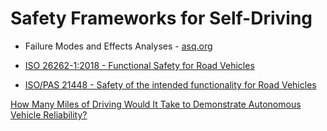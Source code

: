 # Safety Frameworks for Self-Driving

* Failure Modes and Effects Analyses - [asq.org](https://asq.org/quality-resources/fmea)

* [ISO 26262-1:2018 - Functional Safety for Road Vehicles](https://www.iso.org/standard/68383.html)

* [ISO/PAS 21448 - Safety of the intended functionality for Road Vehicles](https://www.iso.org/standard/70939.html)

[How Many Miles of Driving Would It Take to Demonstrate Autonomous Vehicle Reliability?](https://www.rand.org/pubs/research_reports/RR1478.html)

